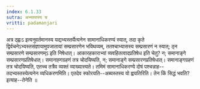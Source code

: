 ```yaml
---
index: 6.1.33
sutra: अभ्यस्तस्य च
vritti: padamanjari
---
```


 अत्र ठ्ह्वःऽ इत्यनुवर्तमानस्य यद्यभ्यस्तर्येत्यनेन सामानाधिकरण्यं स्यात्, तदा कृते द्विर्वचनेऽभ्यस्तसंज्ञायामुपजातायां सम्प्रसारणेन भविथव्यम्, ततश्चाभ्यासस्य सम्प्रसारणं न स्यात्; ठ्न सम्प्रसारणे सम्प्रसारणम्ऽ इति निषेधात्। आकारहकाराभ्यां व्यवहितत्वादप्रतिषेध इति चेतु? न; समानाङ्गे सम्प्रसारणप्रतिषेधात्। समानाह्गग्रहणं तत्र चोदयिष्यति, न; समानाङ्गे सम्प्रसारणप्रतिषेधात्। समानाङ्गग्रहणं तत्र चोदयिष्यति, एतच्च तत्रैव व्यक्तं व्याख्यास्यते। तमिमं सामानाधिकरण्ये दोषं पश्चन्नाह--तदभ्यस्तस्येत्यनेन व्यधिकरणमिति। एतदेव स्फोरयति--अब्यस्तस्य यो ह्वयतिरिति। तेन किं सिद्धं भवति? इत्याह--तेनेति ॥